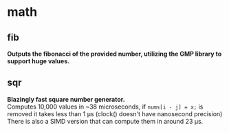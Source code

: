 # math

## fib
**Outputs the fibonacci of the provided number, utilizing the GMP library to support huge values.**

## sqr
**Blazingly fast square number generator.**  
Computes 10,000 values in ~38 microseconds, if `nums[i - j] = x;` is removed it takes less than 1 μs (clock() doesn't have nanosecond precision)  
There is also a SIMD version that can compute them in around 23 μs.